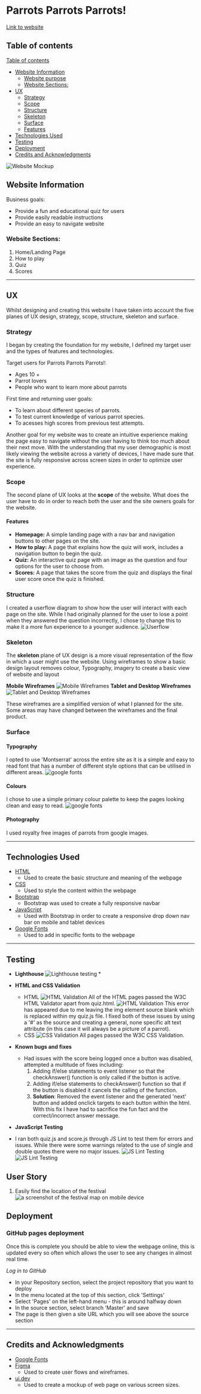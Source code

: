 # Parrots Parrots Parrots!
[Link to website](https://lrchnnng.github.io/parrot-quiz/)

## Table of contents
[Table of contents](#table-of-contents)
* [Website Information](#website-information)
  - [Website purpose](#website-purpose)
  - [Website Sections:](#website-sections)
* [UX](#ux)
  - [Strategy](#strategy)
  - [Scope](#scope)
  - [Structure](#structure)
  - [Skeleton](#skeleton)
  - [Surface](#surface)
  - [Features](#features)
* [Technologies Used](#technologies-used)
* [Testing](#testing)
* [Deployment](#deployment)
* [Credits and Acknowledgments](#credits-and-acknowledgements)

![Website Mockup](assets/images/readme-img/mockup.png)

## Website Information
Business goals: 
* Provide a fun and educational quiz for users
* Provide easily readable instructions
* Provide an easy to navigate website

### Website Sections:
1. Home/Landing Page
2. How to play
3. Quiz
4. Scores

---

## UX 
Whilst designing and creating this website I have taken into account the five planes of UX design, strategy, scope, structure, skeleton and surface.

### Strategy
I began by creating the foundation for my website, I defined my target user and the types of features and technologies. 

Target users for Parrots Parrots Parrots!:
* Ages 10 +
* Parrot lovers
* People who want to learn more about parrots

First time and returning user goals: 
* To learn about different species of parrots.
* To test current knowledge of various parrot species.
* To acesses high scores from previous test attempts.

Another goal for my website was to create an intuitive experience making the page easy to navigate without the user having to think too much about their next move. With the understanding that my user demographic is most likely viewing the website across a variety of devices, I have made sure that the site is fully responsive across screen sizes in order to optimize user experience.

### Scope
The second plane of UX looks at the **scope** of the website. What does the user have to do in order to reach both the user and the site owners goals for the website.

#### Features
- **Homepage:**
A simple landing page with a nav bar and navigation buttons to other pages on the site.
- **How to play:**
A page that explains how the quiz will work, includes a navigation button to begin the quiz.
- **Quiz:**
An interactive quiz page with an image as the question and four options for the user to choose from.
- **Scores:**
A page that takes the score from the quiz and displays the final user score once the quiz is finished.

### Structure
I created a userflow diagram to show how the user will interact with each page on the site.
While I had originally planned for the user to lose a point when they answered the question incorrectly, I chose to change this to make it a more fun experience to a younger audience.
![Userflow](assets/images/readme-img/user-flow.png)

### Skeleton
The **skeleton** plane of UX design is a more visual representation of the flow in which a user might use the website. Using wireframes to show a basic design layout 
removes colour, Typography, imagery to create a basic view of website and layout

**Mobile Wireframes**
![Mobile Wireframes](assets/images/readme-img/mobile-wireframes.png)
**Tablet and Desktop Wireframes**
![Tablet and Desktop Wireframes](assets/images/readme-img/tablet-wireframes.png)

These wireframes are a simplified version of what I planned for the site. Some areas may have changed between the wireframes and the final product.

### Surface


#### Typography
I opted to use 'Montserrat' across the entire site as it is a simple and easy to read font that has a number of different style options that can be utilised in different areas.
![google fonts](assets/images/readme-img/google-font.png)

#### Colours
I chose to use a simple primary colour palette to keep the pages looking clean and easy to read.
![google fonts](assets/images/readme-img/quiz-colours.png)

#### Photography
I used royalty free images of parrots from google images.

---

## Technologies Used
- [HTML](https://developer.mozilla.org/en-US/docs/Web/HTML)
  * Used to create the basic structure and meaning of the webpage
- [CSS](https://developer.mozilla.org/en-US/docs/Learn/Getting_started_with_the_web/CSS_basics)
  * Used to style the content within the webpage
- [Bootstrap](https://getbootstrap.com/)
  * Bootstrap was used to create a fully responsive navbar
- [JavaScript](https://www.javascript.com/)
  * Used with Bootstrap in order to create a responsive drop down nav bar on mobile and tablet devices
- [Google Fonts](https://fonts.google.com/)
  * Used to add in specific fonts to the webpage
---

## Testing
- **Lighthouse**
  ![Lighthouse testing]()
  * 
- **HTML and CSS Validation**
  * HTML
    ![HTML Validation](assets/images/readme-img/html-validation.png)
    All of the HTML pages passed the W3C HTML Validator apart from quiz.html.
    ![HTML Validation](assets/images/readme-img/html-error.png)
    This error has appeared due to me leaving the img element source blank which is replaced within my quiz.js file. I fixed both of these issues by using a '#' as the source and creating a general, none specific alt text attribute (in this case it will always be a picture of a parrot). 
  * CSS
    ![CSS Validation](assets/images/readme-img/html-validation.png)
    All pages passed the W3C CSS Validation.
    
- **Known bugs and fixes**
  * Had issues with the score being logged once a button was disabled, attempted a multitude of fixes including:
    1. Adding if/else statements to event listener so that the checkAnswer() function is only called if the button is active.
    2. Adding if/else statements to checkAnswer() function so that if the button is disabled it cancels the calling of the function.
    3. **Solution**: Removed the event listener and the generated 'next' button and added onclick targets to each button within the html. With this fix I have had to sacrifice the fun fact and the correct/incorrect answer message.

- **JavaScript Testing**
* I ran both quiz.js and score.js through JS Lint to test them for errors and issues. While there were some warnings related to the use of single and double quotes there were no major issues.
 ![JS Lint Testing](assets/images/readme-img/jslint.png)
 ![JS Lint Testing](assets/images/readme-img/jslint-warnings.png)

## User Story
1. Easily find the location of the festival
  ![a screenshot of the festival map on mobile device](assets/images/README-images/user-story-map-m.png)


## Deployment
### GitHub pages deployment
Once this is complete you should be able to view the webpage online, this is updated every so often which allows the user to see any changes in almost real time.

*Log in to GitHub*
- In your Repository section, select the project repository that you want to deploy
- In the menu located at the top of this section, click 'Settings'
- Select 'Pages' on the left-hand menu - this is around halfway down
- In the source section, select branch 'Master' and save
- The page is then given a site URL which you will see above the source section
---

## Credits and Acknowledgments
- [Google Fonts](https://fonts.google.com/)
- [Figma](https://www.figma.com/)
  * Used to create user flows and wireframes.
- [ui.dev](https://ui.dev/amiresponsive)
  * Used to create a mockup of web page on various screen sizes.
